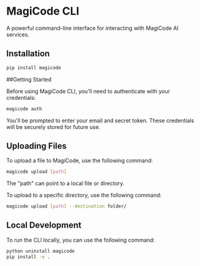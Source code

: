 # MagiCode CLI

A powerful command-line interface for interacting with MagiCode AI services.

## Installation

```bash
pip install magicode
```

##Getting Started

Before using MagiCode CLI, you'll need to authenticate with your credentials:

```bash
magicode auth
```
You'll be prompted to enter your email and secret token. These credentials will be securely stored for future use.

## Uploading Files

To upload a file to MagiCode, use the following command:

```bash
magicode upload [path]
``` 

The "path" can point to a local file or directory. 

To upload to a specific directory, use the following command: 

```bash
magicode upload [path] --destination folder/
``` 


## Local Development 

To run the CLI locally, you can use the following command:

```bash
python uninstall magicode 
pip install -e . 
```

